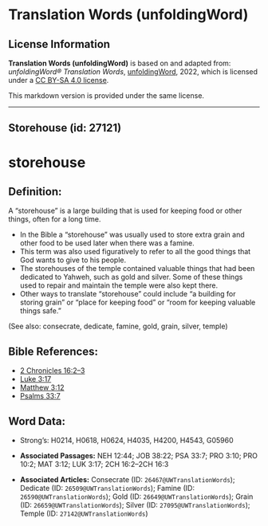 # Translation Words (unfoldingWord)

## License Information

**Translation Words (unfoldingWord)** is based on and adapted from: _unfoldingWord® Translation Words_, [unfoldingWord](https://unfoldingword.org/utw), 2022, which is licensed under a [CC BY-SA 4.0 license](https://creativecommons.org/licenses/by-sa/4.0/legalcode.en).

This markdown version is provided under the same license.



--------------------------------

## Storehouse (id: 27121)

storehouse
==========

Definition:
-----------

A “storehouse” is a large building that is used for keeping food or other things, often for a long time.

* In the Bible a “storehouse” was usually used to store extra grain and other food to be used later when there was a famine.
* This term was also used figuratively to refer to all the good things that God wants to give to his people.
* The storehouses of the temple contained valuable things that had been dedicated to Yahweh, such as gold and silver. Some of these things used to repair and maintain the temple were also kept there.
* Other ways to translate “storehouse” could include “a building for storing grain” or “place for keeping food” or “room for keeping valuable things safe.”

(See also: consecrate, dedicate, famine, gold, grain, silver, temple)

Bible References:
-----------------

* [2 Chronicles 16:2–3](https://ref.ly/2Chr16:2-2Chr16:3)
* [Luke 3:17](https://ref.ly/Luke3:17)
* [Matthew 3:12](https://ref.ly/Matt3:12)
* [Psalms 33:7](https://ref.ly/Ps33:7)

Word Data:
----------

* Strong’s: H0214, H0618, H0624, H4035, H4200, H4543, G05960

* **Associated Passages:** NEH 12:44; JOB 38:22; PSA 33:7; PRO 3:10; PRO 10:2; MAT 3:12; LUK 3:17; 2CH 16:2–2CH 16:3
* **Associated Articles:** Consecrate (ID: `26467@UWTranslationWords`); Dedicate (ID: `26509@UWTranslationWords`); Famine (ID: `26590@UWTranslationWords`); Gold (ID: `26649@UWTranslationWords`); Grain (ID: `26659@UWTranslationWords`); Silver (ID: `27095@UWTranslationWords`); Temple (ID: `27142@UWTranslationWords`)

